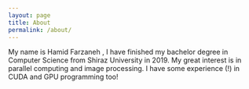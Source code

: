 ```yaml
---
layout: page
title: About
permalink: /about/
---
```

My name is Hamid Farzaneh , I have finished my bachelor degree in Computer Science from Shiraz University in 2019.
My great interest is in parallel computing and image processing. I have some experience (!) in CUDA and GPU programming too!
